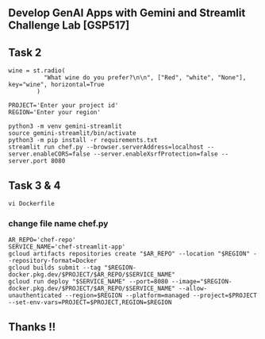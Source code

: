 
## Develop GenAI Apps with Gemini and Streamlit Challenge Lab [GSP517]

## Task 2
```
wine = st.radio(
          "What wine do you prefer?\n\n", ["Red", "white", "None"], key="wine", horizontal=True
        )
```


```
PROJECT='Enter your project id'
REGION='Enter your region'

python3 -m venv gemini-streamlit
source gemini-streamlit/bin/activate
python3 -m pip install -r requirements.txt
streamlit run chef.py --browser.serverAddress=localhost --server.enableCORS=false --server.enableXsrfProtection=false --server.port 8080
```
## Task 3 & 4
```
vi Dockerfile
```

### change file name chef.py

```
AR_REPO='chef-repo'
SERVICE_NAME='chef-streamlit-app'
gcloud artifacts repositories create "$AR_REPO" --location "$REGION" --repository-format=Docker
gcloud builds submit --tag "$REGION-docker.pkg.dev/$PROJECT/$AR_REPO/$SERVICE_NAME"
gcloud run deploy "$SERVICE_NAME" --port=8080 --image="$REGION-docker.pkg.dev/$PROJECT/$AR_REPO/$SERVICE_NAME" --allow-unauthenticated --region=$REGION --platform=managed --project=$PROJECT --set-env-vars=PROJECT=$PROJECT,REGION=$REGION
```

##  Thanks !!
